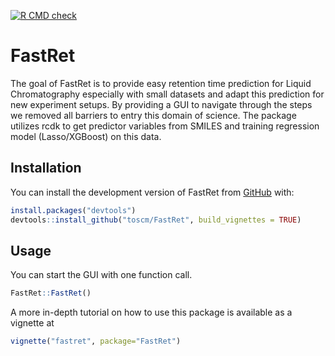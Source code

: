 <!-- badges: start -->
[![R CMD check](https://github.com/toscm/FastRet/workflows/R-CMD-check/badge.svg)](https://github.com/toscm/FastRet/actions)
<!-- badges: end -->

# FastRet

The goal of FastRet is to provide easy retention time prediction for Liquid Chromatography especially with small datasets and adapt this prediction for new experiment setups. By providing a GUI to navigate through the steps we removed all barriers to entry this domain of science. The package utilizes rcdk to get predictor variables from SMILES and training regression model (Lasso/XGBoost) on this data.

## Installation

You can install the development version of FastRet from [GitHub](https://github.com/) with:

```R
install.packages("devtools")
devtools::install_github("toscm/FastRet", build_vignettes = TRUE)
```

## Usage

You can start the GUI with one function call.

```R
FastRet::FastRet()
```
A more in-depth tutorial on how to use this package is available as a vignette at 

``` r
vignette("fastret", package="FastRet")
```
